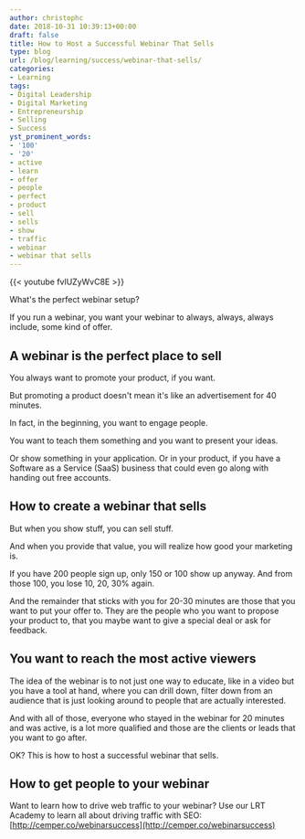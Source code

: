 ```yaml
---
author: christophc
date: 2018-10-31 10:39:13+00:00
draft: false
title: How to Host a Successful Webinar That Sells
type: blog
url: /blog/learning/success/webinar-that-sells/
categories:
- Learning
tags:
- Digital Leadership
- Digital Marketing
- Entrepreneurship
- Selling
- Success
yst_prominent_words:
- '100'
- '20'
- active
- learn
- offer
- people
- perfect
- product
- sell
- sells
- show
- traffic
- webinar
- webinar that sells
---
```


{{< youtube fvlUZyWvC8E >}}

What's the perfect webinar setup?

If you run a webinar, you want your webinar to always, always, always include, some kind of offer.


## A webinar is the perfect place to sell


You always want to promote your product, if you want.

But promoting a product doesn't mean it's like an advertisement for 40 minutes.

In fact, in the beginning, you want to engage people.

You want to teach them something and you want to present your ideas.

Or show something in your application. Or in your product, if you have a Software as a Service (SaaS) business that could even go along with handing out free accounts.


## How to create a webinar that sells


But when you show stuff, you can sell stuff.

And when you provide that value, you will realize how good your marketing is.

If you have 200 people sign up, only 150 or 100 show up anyway. And from those 100, you lose 10, 20, 30% again.

And the remainder that sticks with you for 20-30 minutes are those that you want to put your offer to. They are the people who you want to propose your product to, that you maybe want to give a special deal or ask for feedback.


## You want to reach the most active viewers


The idea of the webinar is to not just one way to educate, like in a video but you have a tool at hand, where you can drill down, filter down from an audience that is just looking around to people that are actually interested.

And with all of those, everyone who stayed in the webinar for 20 minutes and was active, is a lot more qualified and those are the clients or leads that you want to go after.

OK? This is how to host a successful webinar that sells.


## How to get people to your webinar


Want to learn how to drive web traffic to your webinar? Use our LRT Academy to learn all about driving traffic with SEO: [http://cemper.co/webinarsuccess](http://cemper.co/webinarsuccess)

